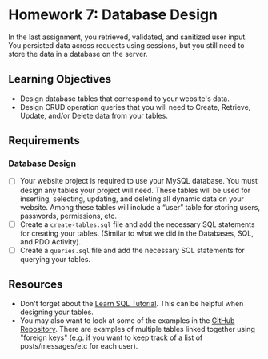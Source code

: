 # Homework 7: Database Design
In the last assignment, you retrieved, validated, and sanitized user input. You
persisted data across requests using sessions, but you still need to store the
data in a database on the server.

## Learning Objectives

* Design database tables that correspond to your website's data.
* Design CRUD operation queries that you will need to Create, Retrieve, Update,
  and/or Delete data from your tables.
		
## Requirements

### Database Design
				
- [ ] Your website project is required to use your MySQL database. 
  You must design any tables your project will need. These tables will be used 
  for inserting, selecting, updating, and deleting all dynamic data on your website.
  Among these tables will include a “user” table for storing users, passwords,
  permissions, etc.
- [ ] Create a `create-tables.sql` file and add the necessary SQL statements for
  creating your tables. (Similar to what we did in the Databases, SQL, and PDO
  Activity).
- [ ] Create a `queries.sql` file and add the necessary SQL statements for querying
  your tables.

## Resources
* Don't forget about the [Learn SQL Tutorial](https://www.codecademy.com/courses/learn-sql).
This can be helpful when designing your tables.
* You may also want to look at some of the examples in the [GitHub
Repository](https://github.com/BoiseState/CS401-resources/tree/master/php/pdo).
There are examples of multiple tables linked together using "foreign keys"
(e.g. if you want to keep track of a list of posts/messages/etc for each user).
